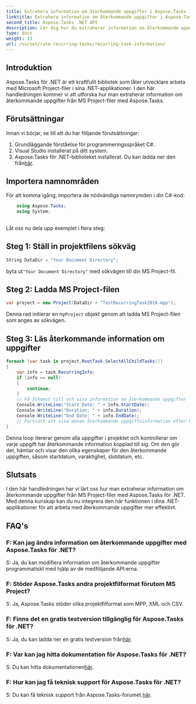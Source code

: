 ```yaml
---
title: Extrahera information om återkommande uppgifter i Aspose.Tasks
linktitle: Extrahera information om återkommande uppgifter i Aspose.Tasks
second_title: Aspose.Tasks .NET API
description: Lär dig hur du extraherar information om återkommande uppgifter från MS Project-filer med Aspose.Tasks för .NET. Enkel integration för .NET-utvecklare.
type: docs
weight: 13
url: /sv/net/rate-recurring-tasks/recurring-task-information/
---
```

## Introduktion
Aspose.Tasks för .NET är ett kraftfullt bibliotek som låter utvecklare arbeta med Microsoft Project-filer i sina .NET-applikationer. I den här handledningen kommer vi att utforska hur man extraherar information om återkommande uppgifter från MS Project-filer med Aspose.Tasks.
## Förutsättningar
Innan vi börjar, se till att du har följande förutsättningar:
1. Grundläggande förståelse för programmeringsspråket C#.
2. Visual Studio installerat på ditt system.
3.  Aspose.Tasks för .NET-biblioteket installerat. Du kan ladda ner den från[här](https://releases.aspose.com/tasks/net/).
## Importera namnområden
För att komma igång, importera de nödvändiga namnrymden i din C#-kod:
```csharp
    using Aspose.Tasks;
    using System;
    
```
Låt oss nu dela upp exemplet i flera steg:
## Steg 1: Ställ in projektfilens sökväg
```csharp
String DataDir = "Your Document Directory";
```
 byta ut`"Your Document Directory"` med sökvägen till din MS Project-fil.
## Steg 2: Ladda MS Project-filen
```csharp
var project = new Project(DataDir + "TestRecurringTask2016.mpp");
```
 Denna rad initierar en ny`Project` objekt genom att ladda MS Project-filen som anges av sökvägen.
## Steg 3: Läs återkommande information om uppgifter
```csharp
foreach (var task in project.RootTask.SelectAllChildTasks())
{
    var info = task.RecurringInfo;
    if (info == null)
    {
        continue;
    }
    // Få åtkomst till och visa information om återkommande uppgifter
    Console.WriteLine("Start Date: " + info.StartDate);
    Console.WriteLine("Duration: " + info.Duration);
    Console.WriteLine("End Date: " + info.EndDate);
    // Fortsätt att visa annan återkommande uppgiftsinformation efter behov
}
```
Denna loop itererar genom alla uppgifter i projektet och kontrollerar om varje uppgift har återkommande information kopplad till sig. Om den gör det, hämtar och visar den olika egenskaper för den återkommande uppgiften, såsom startdatum, varaktighet, slutdatum, etc.
## Slutsats
I den här handledningen har vi lärt oss hur man extraherar information om återkommande uppgifter från MS Project-filer med Aspose.Tasks för .NET. Med denna kunskap kan du nu integrera den här funktionen i dina .NET-applikationer för att arbeta med återkommande uppgifter mer effektivt.
## FAQ's
### F: Kan jag ändra information om återkommande uppgifter med Aspose.Tasks för .NET?
S: Ja, du kan modifiera information om återkommande uppgifter programmatiskt med hjälp av de medföljande API:erna.
### F: Stöder Aspose.Tasks andra projektfilformat förutom MS Project?
S: Ja, Aspose.Tasks stöder olika projektfilformat som MPP, XML och CSV.
### F: Finns det en gratis testversion tillgänglig för Aspose.Tasks för .NET?
 S: Ja, du kan ladda ner en gratis testversion från[här](https://releases.aspose.com/).
### F: Var kan jag hitta dokumentation för Aspose.Tasks för .NET?
 S: Du kan hitta dokumentationen[här](https://reference.aspose.com/tasks/net/).
### F: Hur kan jag få teknisk support för Aspose.Tasks för .NET?
S: Du kan få teknisk support från Aspose.Tasks-forumet.[här](https://forum.aspose.com/c/tasks/15).